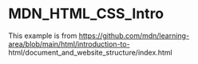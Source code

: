# MDN_HTML_CSS_Intro

This example is from https://github.com/mdn/learning-area/blob/main/html/introduction-to-
html/document_and_website_structure/index.html
